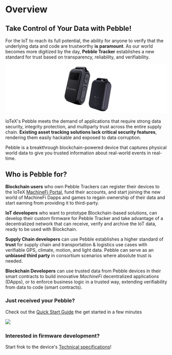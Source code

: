 # Overview

## Take Control of Your Data with Pebble!

For the IoT to reach its full potential, the ability for anyone to verify that the underlying data and code are trustworthy **is paramount**. As our world becomes more digitized by the day, **Pebble Tracker** establishes a new standard for trust based on transparency, reliability, and verifiability.

![Pebble Tracker](../../.gitbook/assets/pebbleheader.jpg.jpg)

IoTeX's Pebble meets the demand of applications that require strong data security, integrity protection, and multiparty trust across the entire supply chain. **Existing asset tracking solutions lack critical security features**, rendering them easily hackable and exposed to data corruption.

Pebble is a breakthrough blockchain-powered device that captures physical world data to give you trusted information about real-world events in real-time.

## Who is Pebble for? <a href="#who-is-pebble-for" id="who-is-pebble-for"></a>

**Blockchain users** who own Pebble Trackers can register their devices to the IoTeX [MachineFi Portal](https://portal.machinefi), fund their accounts, and start joining the new world of MachineFi Dapps and games to regain ownership of their data and start earning from providing it to third-party.

**IoT developers** who want to prototype Blockchain-based solutions, can develop their custom firmware for Pebble Tracker and take advantage of a decentralized network that can receive, verify and archive the IoT data, ready to be used with Blockchain.&#x20;

**Supply Chain developers** can use Pebble establishes a higher standard of **trust** for supply chain and transportation & logistics use cases with verifiable GPS, climate, motion, and light data. Pebble can serve as an **unbiased third party** in consortium scenarios where absolute trust is needed.

**Blockchain Developers** can use trusted data from Pebble devices in their smart contracts to build innovative _MachineFi_ decentralized applications (DApps), or to enforce business logic in a trusted way, extending verifiability from data to code (smart contracts).

### Just received your Pebble? <a href="#just-received-your-pebble" id="just-received-your-pebble"></a>

Check out the [Quick Start Guide](quick-start.md) the get started in a few minutes

![](https://i.ibb.co/jRygb80/quickstart.jpg)

### Interested in firmware development? <a href="#interested-in-tech-specs" id="interested-in-tech-specs"></a>

Start frok to the device's [Technical specifications](firmware-development/technical-specification.md)!
